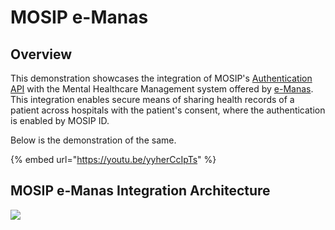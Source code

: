 # MOSIP e-Manas

## Overview

This demonstration showcases the integration of MOSIP's [Authentication API](https://mosip.github.io/documentation/1.2.0/authentication-service.html) with the Mental Healthcare Management system offered by [e-Manas](https://e-manas.karnataka.gov.in/#/about). This integration enables secure means of sharing health records of a patient across hospitals with the patient's consent, where the authentication is enabled by MOSIP ID.

Below is the demonstration of the same.

{% embed url="https://youtu.be/yyherCcIpTs" %}

## MOSIP e-Manas Integration Architecture

![](../../.gitbook/assets/mosip-eManas-int-arch.png)
